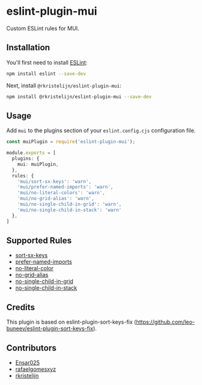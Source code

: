 # eslint-plugin-mui

Custom ESLint rules for MUI.

## Installation

You'll first need to install [ESLint](https://eslint.org/):

```sh
npm install eslint --save-dev
```

Next, install `@rkristelijn/eslint-plugin-mui`:

```sh
npm install @rkristelijn/eslint-plugin-mui --save-dev
```

## Usage

Add `mui` to the plugins section of your `eslint.config.cjs` configuration file.

```ts
const muiPlugin = require('eslint-plugin-mui');

module.exports = [
  plugins: {
    mui: muiPlugin,
  },
  rules: {
    'mui/sort-sx-keys': 'warn',
    'mui/prefer-named-imports': 'warn',
    'mui/no-literal-colors': 'warn',
    'mui/no-grid-alias': 'warn',
    'mui/no-single-child-in-grid': 'warn',
    'mui/no-single-child-in-stack': 'warn'
  },
]
```

## Supported Rules

- [sort-sx-keys](https://github.com/rafaelgomesxyz/eslint-plugin-mui/tree/main/docs/rules/sort-sx-keys.md)
- [prefer-named-imports](https://github.com/rafaelgomesxyz/eslint-plugin-mui/tree/main/docs/rules/prefer-named-imports.md)
- [no-literal-color](https://github.com/rafaelgomesxyz/eslint-plugin-mui/tree/main/docs/rules/no-literal-color.md)
- [no-grid-alias](https://github.com/rafaelgomesxyz/eslint-plugin-mui/tree/main/docs/rules/no-grid-alias.md)
- [no-single-child-in-grid](https://github.com/rafaelgomesxyz/eslint-plugin-mui/tree/main/docs/rules/no-single-child-in-grid.md)
- [no-single-child-in-stack](https://github.com/rafaelgomesxyz/eslint-plugin-mui/tree/main/docs/rules/no-single-child-in-stack.md)

## Credits

This plugin is based on eslint-plugin-sort-keys-fix (https://github.com/leo-buneev/eslint-plugin-sort-keys-fix).

## Contributors

- [Ensar025](https://github.com/Ensar025)
- [rafaelgomesxyz](https://github.com/rafaelgomesxyz)
- [rkristelijn](https://github.com/rkristelijn)
